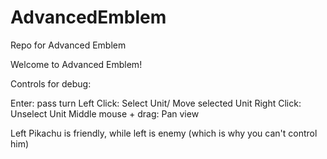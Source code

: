 # AdvancedEmblem
Repo for Advanced Emblem

Welcome to Advanced Emblem!

Controls for debug:

Enter: pass turn
Left Click: Select Unit/ Move selected Unit 
Right Click: Unselect Unit
Middle mouse + drag: Pan view

Left Pikachu is friendly, while left is enemy (which is why you can't control him)

